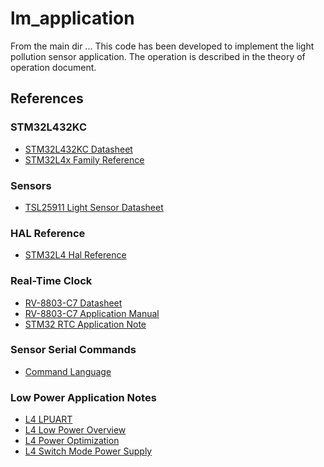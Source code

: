 # lm_application

From the main dir ... 
This code has been developed to implement the light pollution sensor application. The operation is described in the theory of operation document. 

## References

### STM32L432KC
* [STM32L432KC Datasheet](https://www.st.com/resource/en/datasheet/stm32l432kc.pdf)
* [STM32L4x Family Reference](https://www.st.com/content/ccc/resource/technical/document/reference_manual/group0/b0/ac/3e/8f/6d/21/47/af/DM00151940/files/DM00151940.pdf/jcr:content/translations/en.DM00151940.pdf)


### Sensors 
* [TSL25911 Light Sensor Datasheet](https://ams.com/documents/20143/36005/TSL2591_DS000338_6-00.pdf/090eb50d-bb18-5b45-4938-9b3672f86b80)

### HAL Reference 
* [STM32L4 Hal Reference](https://www.st.com/content/ccc/resource/technical/document/user_manual/63/a8/8f/e3/ca/a1/4c/84/DM00173145.pdf/files/DM00173145.pdf/jcr:content/translations/en.DM00173145.pdf)

### Real-Time Clock 
* [RV-8803-C7 Datasheet](https://www.microcrystal.com/fileadmin/Media/Products/RTC/Datasheet/RV-8803-C7.pdf)
* [RV-8803-C7 Application Manual](https://www.microcrystal.com/fileadmin/Media/Products/RTC/App.Manual/RV-8803-C7_App-Manual.pdf) 
* [STM32 RTC Application Note](https://www.st.com/content/ccc/resource/technical/document/application_note/group0/71/b8/5f/6a/8e/d5/45/0a/DM00226326/files/DM00226326.pdf/jcr:content/translations/en.DM00226326.pdf)

### Sensor Serial Commands 

* [Command Language](Commands.md)

### Low Power Application Notes
* [L4 LPUART](docs/L4-LPUART-Appnote.pdf)
* [L4 Low Power Overview](docs/L4-Low-Power-Appnote.pdf)
* [L4 Power Optimization](L4-Optimizing-Power-Appnote.pdf)
* [L4 Switch Mode Power Supply](L4-Switch-Mode-Power-Appnote.pdf)

